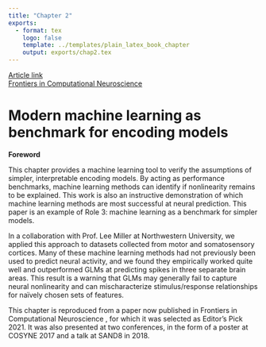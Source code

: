 ```yaml
---
title: "Chapter 2"
exports:
  - format: tex
    logo: false
    template: ../templates/plain_latex_book_chapter
    output: exports/chap2.tex
---
```

<a href="https://www.frontiersin.org/journals/computational-neuroscience/articles/10.3389/fncom.2018.00056/full" class="prominent-link">
  <div class="prominent-link-title">Article link</div>
  <div class="prominent-link-description">Frontiers in Computational Neuroscience</div>
</a>

# Modern machine learning as benchmark for encoding models

__Foreword__

This chapter provides a machine learning tool to verify the assumptions of simpler, interpretable encoding models. By acting as performance benchmarks, machine learning methods can identify if nonlinearity remains to be explained. This work is also an instructive demonstration of which machine learning methods are most successful at neural prediction. This paper is an example of Role 3: machine learning as a benchmark for simpler models.

In a collaboration with Prof. Lee Miller at Northwestern University, we applied this approach to datasets collected from motor and somatosensory cortices. Many of these machine learning methods had not previously been used to predict neural activity, and we found they empirically worked quite well and outperformed GLMs at predicting spikes in three separate brain areas. This result is a warning that GLMs may generally fail to capture neural nonlinearity and can mischaracterize stimulus/response relationships for naïvely chosen sets of features. 

This chapter is reproduced from a paper now published in Frontiers in Computational Neuroscience , for which it was selected as Editor’s Pick 2021. It was also presented at two conferences, in the form of a poster at COSYNE 2017 and a talk at SAND8 in 2018. 
